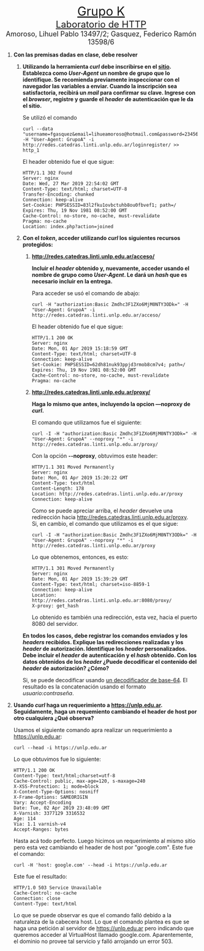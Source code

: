 <center><font size="6"><u>Grupo K</u></font></center>
<center><font size="5"><u>Laboratorio de HTTP</u></font></center>
<center><font size="4"> Amoroso, Lihuel Pablo 13497/2; Gasquez, Federico Ramón 13598/6</font></center>

1. **Con las premisas dadas en clase, debe resolver**
    1. **Utilizando la herramienta *curl* debe inscribirse en el <a href="http://redes.catedras.linti.unlp.edu.ar/loginregister">sitio</a>. Establezca como *User-Agent* un nombre de grupo que lo identifique. Se recomienda previamente inspeccionar con el navegador las variables a enviar. Cuando la inscripción sea satisfactoria, recibirá un *mail* para confirmar su clave. Ingrese con el *browser*, registre y guarde el *header* de autenticación que le da el sitio.**

        Se utilizó el comando

        ```
        curl --data "username=fgasquez&email=lihueamoroso@hotmail.com&password=23456789&passwordConfirm=23456789&submit=Registro" -H "User-Agent: GrupoA" -i http://redes.catedras.linti.unlp.edu.ar/loginregister/ >> http_1
        ```

        El header obtenido fue el que sigue:

        ```
        HTTP/1.1 302 Found  
        Server: nginx  
        Date: Wed, 27 Mar 2019 22:54:02 GMT  
        Content-Type: text/html; charset=UTF-8  
        Transfer-Encoding: chunked  
        Connection: keep-alive  
        Set-Cookie: PHPSESSID=83l2fku1ovbctuhb8ou0fbvef1; path=/  
        Expires: Thu, 19 Nov 1981 08:52:00 GMT  
        Cache-Control: no-store, no-cache, must-revalidate  
        Pragma: no-cache  
        Location: index.php?action=joined  
        ```

    2. **Con el *token*, acceder utilizando *curl* los siguientes recursos protegidos:**

        1. **<a>http://redes.catedras.linti.unlp.edu.ar/acceso/</a>**

            **Incluir el *header* obtenido y, nuevamente, acceder usando el nombre de grupo como *User-Agent*. Le dará un *hash* que es necesario incluir en la entrega.**

            Para acceder se usó el comando de abajo:

            ```
            curl -H "authorization:Basic Zmdhc3F1ZXo6MjM0NTY3ODk=" -H "User-Agent: GrupoA" -i http://redes.catedras.linti.unlp.edu.ar/acceso/
            ```

            El header obtenido fue el que sigue:

            ```
            HTTP/1.1 200 OK  
            Server: nginx  
            Date: Mon, 01 Apr 2019 15:18:59 GMT  
            Content-Type: text/html; charset=UTF-8  
            Connection: keep-alive  
            Set-Cookie: PHPSESSID=62dh81nuk93ppjd3rmob8cm7v4; path=/  
            Expires: Thu, 19 Nov 1981 08:52:00 GMT  
            Cache-Control: no-store, no-cache, must-revalidate  
            Pragma: no-cache  
            ```

        2. **<a>http://redes.catedras.linti.unlp.edu.ar/proxy/</a>**

            **Haga lo mismo que antes, incluyendo la opcion **—noproxy** de *curl*.**

            El comando que utilizamos fue el siguiente:

            ```
            curl -I -H "authorization:Basic Zmdhc3F1ZXo6MjM0NTY3ODk=" -H "User-Agent: GrupoA" --noproxy "*" -i http://redes.catedras.linti.unlp.edu.ar/proxy/
            ```
            
            Con la opción **--noproxy**, obtuvimos este header:

            ```
            HTTP/1.1 301 Moved Permanently  
            Server: nginx  
            Date: Mon, 01 Apr 2019 15:20:22 GMT  
            Content-Type: text/html  
            Content-Length: 178  
            Location: http://redes.catedras.linti.unlp.edu.ar/proxy  
            Connection: keep-alive  
            ```

            Como se puede apreciar arriba, el *header* devuelve una redirección hacia <a>http://redes.catedras.linti.unlp.edu.ar/proxy</a>.  
            Si, en cambio, el comando que utilizamos es el que sigue:

            ```
            curl -I -H "authorization:Basic Zmdhc3F1ZXo6MjM0NTY3ODk=" -H "User-Agent: GrupoA" --noproxy "*" -i http://redes.catedras.linti.unlp.edu.ar/proxy
            ```

            Lo que obtenemos, entonces, es esto:

            ```
            HTTP/1.1 301 Moved Permanently  
            Server: nginx  
            Date: Mon, 01 Apr 2019 15:39:29 GMT  
            Content-Type: text/html; charset=iso-8859-1  
            Connection: keep-alive  
            Location: http://redes.catedras.linti.unlp.edu.ar:8080/proxy/  
            X-proxy: get_hash  
            ```

            Lo obtenido es también una redirección, esta vez, hacia el puerto 8080 del servidor.

        **En todos los casos, debe registrar los comandos enviados y los *headers* recibidos. Explique las redirecciones realizadas y los *header* de autorización. Identifique los *header* personalizados. Debe incluir el *header* de autenticación y el *hash* obtenido. Con los datos obtenidos de los *header* ¿Puede decodificar el contenido del *header* de autorización? ¿Cómo?**

        Si, se puede decodificar usando <a href="base64decode.org">un decodificador de base-64</a>. El resultado es la concatenación usando el formato *usuario:contraseña*.

2. **Usando *curl* haga un requerimiento a <a>https://unlp.edu.ar</a>. Seguidamente, haga un requemiento cambiando el header de host por otro cualquiera ¿Qué observa?**

    Usamos el siguiente comando apra realizar un requerimiento a <a>https://unlp.edu.ar</a>:

    ```
    curl --head -i https://unlp.edu.ar
    ```

    Lo que obtuvimos fue lo siguiente:

    ```
    HTTP/1.1 200 OK  
    Content-Type: text/html;charset=utf-8  
    Cache-Control: public, max-age=120, s-maxage=240  
    X-XSS-Protection: 1; mode=block  
    X-Content-Type-Options: nosniff  
    X-Frame-Options: SAMEORIGIN  
    Vary: Accept-Encoding  
    Date: Tue, 02 Apr 2019 23:48:09 GMT  
    X-Varnish: 3377129 3316532  
    Age: 114  
    Via: 1.1 varnish-v4  
    Accept-Ranges: bytes  
    ```

    Hasta acá todo perfecto. Luego hicimos un requerimiento al mismo sitio pero esta vez cambiando el header de host por "<a>google.com</a>". Este fue el comando:

    ```
    curl -H 'host: google.com' --head -i https://unlp.edu.ar
    ```

    Este fue el resultado:

    ```
    HTTP/1.0 503 Service Unavailable  
    Cache-Control: no-cache  
    Connection: close  
    Content-Type: text/html  
    ```

    Lo que se puede observar es que el comando falló debido a la naturaleza de la cabecera host. Lo que el comando plantea es que se haga una petición al servidor de <a>https://unlp.edu.ar</a> pero indicando que queremos acceder al VirtualHost llamado <a>google.com</a>. Aparentemente, el dominio no provee tal servicio y falló arrojando un error 503.